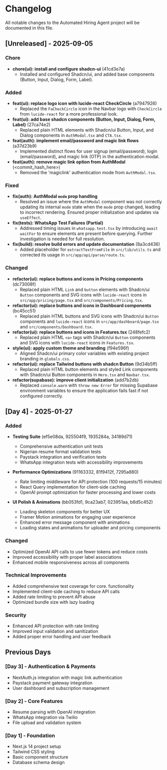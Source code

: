 # Changelog

All notable changes to the Automated Hiring Agent project will be documented in this file.

## [Unreleased] - 2025-09-05

### Chore
- **chore(ui): install and configure shadcn-ui** (41cd3e7a)
  - Installed and configured Shadcn/ui, and added base components (Button, Input, Dialog, Form, Label).

### Added
- **feat(ui): replace logo icon with lucide-react CheckCircle** (a7947926)
  - Replaced the `FaCheckCircle` icon in the Navbar logo with `CheckCircle` from `lucide-react` for a more professional look.
- **feat(ui): add base shadcn components (Button, Input, Dialog, Form, Label)** (27ca74e2)
  - Replaced plain HTML elements with Shadcn/ui Button, Input, and Dialog components in `AuthModal.tsx` and `CTA.tsx`.
- **feat(auth): implement email/password and magic link flows** (a37d23b9)
  - Implemented distinct flows for user signup (email/password), login (email/password), and magic link (OTP) in the authentication modal.
- **feat(auth): remove magic link option from AuthModal** (<commit_hash_here>)
  - Removed the 'magiclink' authentication mode from `AuthModal.tsx`.

### Fixed
- **fix(auth): AuthModal `mode` prop handling**
  - Resolved an issue where the `AuthModal` component was not correctly updating its internal `mode` state when the `mode` prop changed, leading to incorrect rendering. Ensured proper initialization and updates via `useEffect`.
- **fix(tests): WhatsApp Test Failures (Partial)**
  - Addressed timing issues in `whatsapp.test.tsx` by introducing `await waitFor` to ensure elements are present before querying. Further investigation is needed for full resolution.
- **fix(build): resolve build errors and update documentation** (8a3cd436)
  - Added placeholder for `extractTextFromFile` in `src/lib/utils.ts` and corrected its usage in `src/app/api/parse/route.ts`.

### Changed
- **refactor(ui): replace buttons and icons in Pricing components** (dc73008f)
  - Replaced plain HTML `Link` and `button` elements with Shadcn/ui `Button` components and SVG icons with `lucide-react` icons in `src/app/pricing/page.tsx` and `src/components/Pricing.tsx`.
- **refactor(ui): replace buttons and icons in Dashboard components** (bc45cc51)
  - Replaced plain HTML buttons and SVG icons with Shadcn/ui `Button` components and `lucide-react` icons in `src/app/dashboard/page.tsx` and `src/components/Dashboard.tsx`.
- **refactor(ui): replace buttons and icons in Features.tsx** (248fefc2)
  - Replaced plain HTML `<a>` tags with Shadcn/ui `Button` components and SVG icons with `lucide-react` icons in `Features.tsx`.
- **style(ui): apply custom theme and branding** (f94e596f)
  - Aligned Shadcn/ui primary color variables with existing project branding in `globals.css`.
- **refactor(ui): replace Tailwind buttons with shadcn Button** (9d34b5ff)
  - Replaced plain HTML button elements and styled Link components with Shadcn/ui Button components in `Hero.tsx` and `Navbar.tsx`.
- **refactor(supabase): improve client initialization** (add7b2db)
  - Replaced `console.warn` with `throw new Error` for missing Supabase environment variables to ensure the application fails fast if not configured correctly.

## [Day 4] - 2025-01-27

### Added
- **Testing Suite** (ef5e08da, 925504f9, 1935284a, 34189d71)
  - Comprehensive authentication unit tests
  - Nigerian resume format validation tests
  - Paystack integration and verification tests
  - WhatsApp integration tests with accessibility improvements

- **Performance Optimizations** (91163332, 81f9412f, 7295a880)
  - Rate limiting middleware for API protection (100 requests/15 minutes)
  - React Query implementation for client-side caching
  - OpenAI prompt optimization for faster processing and lower costs

- **UI Polish & Animations** (bb053fd1, 9ca23ab7, 023951aa, b8d5c452)
  - Loading skeleton components for better UX
  - Framer Motion animations for engaging user experience
  - Enhanced error message component with animations
  - Loading states and animations for uploader and pricing components

### Changed
- Optimized OpenAI API calls to use fewer tokens and reduce costs
- Improved accessibility with proper label associations
- Enhanced mobile responsiveness across all components

### Technical Improvements
- Added comprehensive test coverage for core. functionality
- Implemented client-side caching to reduce API calls
- Added rate limiting to prevent API abuse
- Optimized bundle size with lazy loading

### Security
- Enhanced API protection with rate limiting
- Improved input validation and sanitization
- Added proper error handling and user feedback

## Previous Days

### [Day 3] - Authentication & Payments
- NextAuth.js integration with magic link authentication
- Paystack payment gateway integration
- User dashboard and subscription management

### [Day 2] - Core Features
- Resume parsing with OpenAI integration
- WhatsApp integration via Twilio
- File upload and validation system

### [Day 1] - Foundation
- Next.js 14 project setup
- Tailwind CSS styling
- Basic component structure
- Database schema design